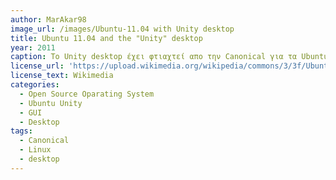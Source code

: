 ```yaml
---
author: MarAkar98
image_url: /images/Ubuntu-11.04 with Unity desktop
title: Ubuntu 11.04 and the "Unity" desktop
year: 2011
caption: Το Unity desktop έχει φτιαχτεί απο την Canonical για τα Ubuntu το οποίο έπαψε να υποστηρίζεται με την 16.04 LTS έκδοση , επειδή η Canonical επέλεξε να χρησιμοποιεί το GNOME 3. Το Unity ήταν βασισμένο πάνω στο GNOME 2 και τα toolkits του, εκ των οποίων κανένα δεν δημιούργησε από μόνη της αλλά επέλεξε να 'κολλήσει' ήδη υπάρχοντα  GUI tools για τη διαχείρηση ενός desktop.
license_url: 'https://upload.wikimedia.org/wikipedia/commons/3/3f/Ubuntu-11-04-cat.png'
license_text: Wikimedia
categories:
  - Open Source Oparating System
  - Ubuntu Unity
  - GUI
  - Desktop
tags:
  - Canonical
  - Linux
  - desktop
---
```

